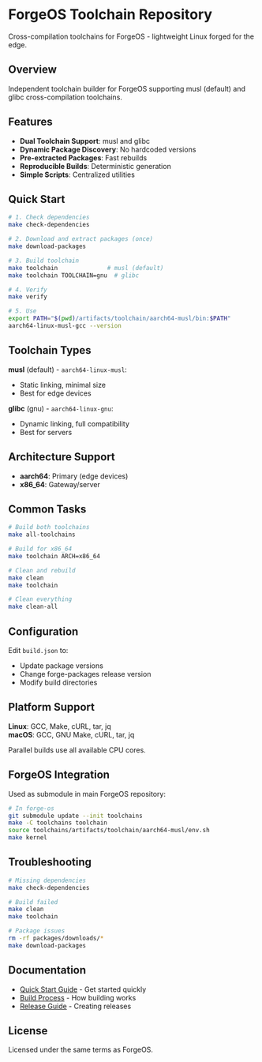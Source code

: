 # ForgeOS Toolchain Repository

Cross-compilation toolchains for ForgeOS - lightweight Linux forged for the edge.

## Overview

Independent toolchain builder for ForgeOS supporting musl (default) and glibc cross-compilation toolchains.

## Features

- **Dual Toolchain Support**: musl and glibc
- **Dynamic Package Discovery**: No hardcoded versions
- **Pre-extracted Packages**: Fast rebuilds
- **Reproducible Builds**: Deterministic generation
- **Simple Scripts**: Centralized utilities

## Quick Start

```bash
# 1. Check dependencies
make check-dependencies

# 2. Download and extract packages (once)
make download-packages

# 3. Build toolchain
make toolchain              # musl (default)
make toolchain TOOLCHAIN=gnu  # glibc

# 4. Verify
make verify

# 5. Use
export PATH="$(pwd)/artifacts/toolchain/aarch64-musl/bin:$PATH"
aarch64-linux-musl-gcc --version
```

## Toolchain Types

**musl** (default) - `aarch64-linux-musl`:
- Static linking, minimal size
- Best for edge devices

**glibc** (gnu) - `aarch64-linux-gnu`:
- Dynamic linking, full compatibility
- Best for servers

## Architecture Support

- **aarch64**: Primary (edge devices)
- **x86_64**: Gateway/server

## Common Tasks

```bash
# Build both toolchains
make all-toolchains

# Build for x86_64
make toolchain ARCH=x86_64

# Clean and rebuild
make clean
make toolchain

# Clean everything
make clean-all
```

## Configuration

Edit `build.json` to:
- Update package versions
- Change forge-packages release version
- Modify build directories

## Platform Support

**Linux**: GCC, Make, cURL, tar, jq  
**macOS**: GCC, GNU Make, cURL, tar, jq

Parallel builds use all available CPU cores.

## ForgeOS Integration

Used as submodule in main ForgeOS repository:

```bash
# In forge-os
git submodule update --init toolchains
make -C toolchains toolchain
source toolchains/artifacts/toolchain/aarch64-musl/env.sh
make kernel
```

## Troubleshooting

```bash
# Missing dependencies
make check-dependencies

# Build failed
make clean
make toolchain

# Package issues
rm -rf packages/downloads/*
make download-packages
```

## Documentation

- [Quick Start Guide](docs/QUICKSTART.md) - Get started quickly
- [Build Process](docs/BUILD-PROCESS.md) - How building works
- [Release Guide](docs/RELEASE-GUIDE.md) - Creating releases

## License

Licensed under the same terms as ForgeOS.